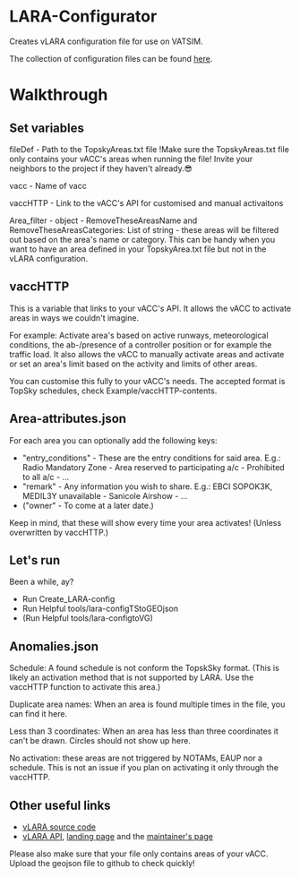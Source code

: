 # LARA-Configurator
Creates vLARA configuration file for use on VATSIM.

The collection of configuration files can be found [here](https://gitlab.com/portugal-vacc/vatlara-configurations).

# Walkthrough
## Set variables
fileDef - Path to the TopskyAreas.txt file !Make sure the TopskyAreas.txt file only contains your vACC's areas when running the file! Invite your neighbors to the project if they haven't already.😎

vacc - Name of vacc

vaccHTTP - Link to the vACC's API for customised and manual activaitons

Area_filter - object - RemoveTheseAreasName and RemoveTheseAreasCategories: List of string - these areas will be filtered out based on the area's name or category. This can be handy when you want to have an area defined in your TopskyArea.txt file but not in the vLARA configuration.
## vaccHTTP
This is a variable that links to your vACC's API. 
It allows the vACC to activate areas in ways we couldn't imagine. 

For example:
Activate area's based on active runways, meteorological conditions, the ab-/presence of a controller position or for example the traffic load. 
It also allows the vACC to manually activate areas and activate or set an area's limit based on the activity and limits of other areas. 

You can customise this fully to your vACC's needs. 
The accepted format is TopSky schedules, check Example/vaccHTTP-contents. 

## Area-attributes.json
For each area you can optionally add the following keys:
- "entry_conditions" - These are the entry conditions for said area. E.g.: Radio Mandatory Zone - Area reserved to participating a/c - Prohibited to all a/c - ...
- "remark" - Any information you wish to share. E.g.: EBCI SOPOK3K, MEDIL3Y unavailable - Sanicole Airshow - ...
- ("owner" - To come at a later date.)

Keep in mind, that these will show every time your area activates! (Unless overwritten by vaccHTTP.)

## Let's run
Been a while, ay? 

- Run Create_LARA-config
- Run Helpful tools/lara-configTStoGEOjson
- (Run Helpful tools/lara-configtoVG)

## Anomalies.json
Schedule: A found schedule is not conform the TopskSky format. (This is likely an activation method that is not supported by LARA. Use the vaccHTTP function to activate this area.)

Duplicate area names: When an area is found multiple times in the file, you can find it here.

Less than 3 coordinates: When an area has less than three coordinates it can't be drawn. Circles should not show up here.

No activation: these areas are not triggered by NOTAMs, EAUP nor a schedule. This is not an issue if you plan on activating it only through the vaccHTTP.
## Other useful links
  - [vLARA source code](https://gitlab.com/portugal-vacc/vatlara-api)
  - [vLARA API](https://lara.vatsim.pt/api/docs), [landing page](https://lara.vatsim.pt/) and the [maintainer's page]( https://lara.vatsim.pt/admin)



Please also make sure that your file only contains areas of your vACC. Upload the geojson file to github to check quickly!



